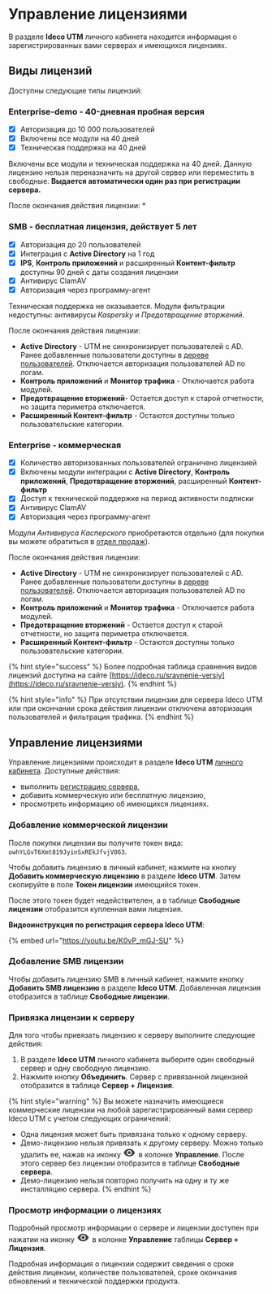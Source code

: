 # Управление лицензиями

В разделе **Ideco UTM** личного кабинета находится информация о зарегистрированных вами серверах и имеющихся лицензиях.

## Виды лицензий

Доступны следующие типы лицензий:

### Enterprise-demo - 40-дневная пробная версия
* [x] Авторизация до 10 000 пользователей
* [x] Включены все модули на 40 дней
* [x] Техническая поддержка на 40 дней

Включены все модули и техническая поддержка на 40 дней. Данную лицензию нельзя переназначить на другой сервер или переместить в свободные. **Выдается автоматически один раз при регистрации сервера.** 

После окончания действия лицензии:
* 

### SMB - бесплатная лицензия, действует 5 лет

* [x] Авторизация до 20 пользователей
* [X] Интеграция с **Active Directory** на 1 год
* [x] **IPS**, **Контроль приложений** и расширенный **Контент-фильтр** доступны 90 дней с даты создания лицензии
* [x] Антивирус ClamAV
* [x] Авторизация через программу-агент
  
Техническая поддержка не оказывается. Модули фильтрации недоступны: антивирусы *Kaspersky* и *Предотвращение вторжений*.

После окончания действия лицензии:
* **Active Directory** - UTM не синхронизирует пользователей с AD. Ранее добавленные пользователи доступны в [дереве пользователей](../users/user-tree.md). Отключается авторизация пользователей AD по логам.
* **Контроль приложений** и **Монитор трафика** - Отключается работа модулей.
* **Предотвращение вторжений**- Остается доступ к старой отчетности, но защита периметра отключается.
* **Расширенный Контент-фильтр** - Остаются доступны только пользовательские категории.

### Enterprise - коммерческая

* [x] Количество авторизованных пользователей ограничено лицензией
* [x] Включены модули интеграции с **Active Directory**, **Контроль приложений**, **Предотвращение вторжений**, расширенный **Контент-фильтр**
* [x] Доступ к технической поддержке на период активности подписки
* [x] Антивирус ClamAV
* [x] Авторизация через программу-агент

Модули *Антивируса Касперского* приобретаются отдельно (для покупки вы можете обратиться в [отдел продаж](https://2020.ideco.ru/contacts)). 

После окончания действия лицензии:
* **Active Directory** - UTM не синхронизирует пользователей с AD. Ранее добавленные пользователи доступны в [дереве пользователей](../settings/users/user-tree.md). Отключается авторизация пользователей AD по логам.
* **Контроль приложений** и **Монитор трафика** - Отключается работа модулей.
* **Предотвращение вторжений** - Остается доступ к старой отчетности, но защита периметра отключается.
* **Расширенный Контент-фильтр** - Остаются доступны только пользовательские категории.

{% hint style="success" %}
Более подробная таблица сравнения видов лицензий доступна на сайте [https://ideco.ru/sravnenie-versiy](https://ideco.ru/sravnenie-versiy).
{% endhint %}


{% hint style="info" %}
При отсутствии лицензии для сервера Ideco UTM или при окончании срока действия лицензии отключена авторизация пользователей и фильтрация трафика.
{% endhint %}

## Управление лицензиями

Управление лицензиями происходит в разделе **Ideco UTM** [личного кабинета](https://my.ideco.ru/). Доступные действия:

* выполнить [регистрацию сервера](server-registration.md),
* добавить коммерческую или бесплатную лицензию,
* просмотреть информацию об имеющихся лицензиях.

### Добавление коммерческой лицензии

После покупки лицензии вы получите токен вида: `owhYLGvT6Xmt819JyinSxREkJfvjVO63`.

Чтобы добавить лицензию в личный кабинет, нажмите на кнопку **Добавить коммерческую лицензию** в разделе **Ideco UTM**. Затем скопируйте в поле **Токен лицензии** имеющийся токен.

После этого токен будет недействителен, а в таблице **Свободные лицензии** отобразится купленная вами лицензия.

**Видеоинструкция по регистрация сервера Ideco UTM**:

{% embed url="https://youtu.be/K0vP_mGJ-SU" %} 

### Добавление SMB лицензии

Чтобы добавить лицензию SMB в личный кабинет, нажмите кнопку **Добавить SMB лицензию** в разделе **Ideco UTM**. Добавленная лицензия отобразится в таблице **Свободные лицензии**.

### Привязка лицензии к серверу

Для того чтобы привязать лицензию к серверу выполните следующие действия:

1. В разделе **Ideco UTM** личного кабинета выберите один свободный сервер и одну свободную лицензию.
2. Нажмите кнопку **Объединить**. Сервер с привязанной лицензией отобразится в таблице **Сервер + Лицензия**.

{% hint style="warning" %}
Вы можете назначить имеющиеся коммерческие лицензии на любой зарегистрированный вами сервер Ideco UTM с учетом следующих ограничений:

* Одна лицензия может быть привязана только к одному серверу.
* Демо-лицензию нельзя привязать к другому серверу. Можно только удалить ее, нажав на иконку ![](../.gitbook/assets/eye-icon.png) в колонке **Управление**. После этого сервер без лицензии отобразится в таблице **Свободные сервера**.
* Демо-лицензию нельзя повторно получить на одну и ту же инсталляцию сервера.
{% endhint %}

### Просмотр информации о лицензиях

Подробный просмотр информации о сервере и лицензии доступен при нажатии на иконку ![](../.gitbook/assets/eye-icon.png) в колонке **Управление** таблицы **Сервер + Лицензия**.

Подробная информация о лицензии содержит сведения о сроке действия лицензии, количестве пользователей, сроке окончания обновлений и технической поддержки продукта.
